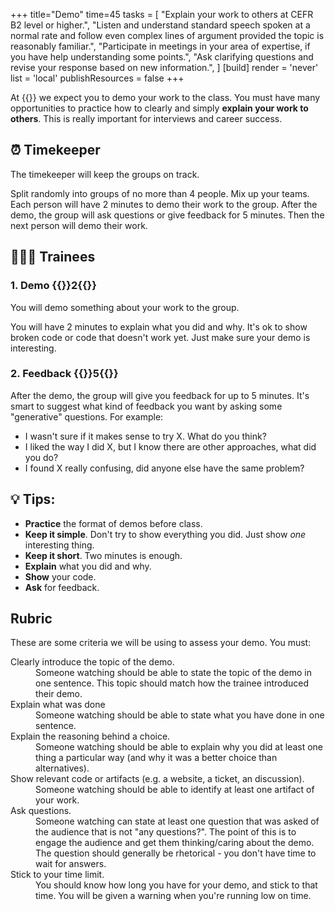 +++
title="Demo"
time=45
tasks = [
    "Explain your work to others at CEFR B2 level or higher.",
    "Listen and understand standard speech spoken at a normal rate and follow even complex lines of argument provided the topic is reasonably familiar.",
    "Participate in meetings in your area of expertise, if you have help understanding some points.",
    "Ask clarifying questions and revise your response based on new information.",
]
[build]
  render = 'never'
  list = 'local'
  publishResources = false
+++

At {{<our-name>}} we expect you to demo your work to the class. You must have many opportunities to practice how to clearly and simply **explain your work to others**. This is really important for interviews and career success.

## ⏰ Timekeeper

The timekeeper will keep the groups on track.

Split randomly into groups of no more than 4 people. Mix up your teams. Each person will have 2 minutes to demo their work to the group. After the demo, the group will ask questions or give feedback for 5 minutes. Then the next person will demo their work.

## 🧑🏼‍🎓 Trainees

### 1. Demo {{<timer>}}2{{</timer>}}

You will demo something about your work to the group.

You will have 2 minutes to explain what you did and why. It's ok to show broken code or code that doesn't work yet. Just make sure your demo is interesting.

### 2. Feedback {{<timer>}}5{{</timer>}}

After the demo, the group will give you feedback for up to 5 minutes. It's smart to suggest what kind of feedback you want by asking some "generative" questions. For example:

- I wasn't sure if it makes sense to try X. What do you think?
- I liked the way I did X, but I know there are other approaches, what did you do?
- I found X really confusing, did anyone else have the same problem?

## 💡 Tips:

- **Practice** the format of demos before class.
- **Keep it simple**. Don't try to show everything you did. Just show _one_ interesting thing.
- **Keep it short**. Two minutes is enough.
- **Explain** what you did and why.
- **Show** your code.
- **Ask** for feedback.


## Rubric

These are some criteria we will be using to assess your demo. You must:
<dl class="c-rubric">
  <dt>Clearly introduce the topic of the demo.</dt><dd>Someone watching should be able to state the topic of the demo in one sentence. This topic should match how the trainee introduced their demo.</dd>
  <dt>Explain what was done</dt><dd>Someone watching should be able to state what you have done in one sentence.</dd>
  <dt>Explain the reasoning behind a choice.</dt><dd>Someone watching should be able to explain why you did at least one thing a particular way (and why it was a better choice than alternatives).</dd>
  <dt>Show relevant code or artifacts (e.g. a website, a ticket, an discussion).</dt><dd>Someone watching should be able to identify at least one artifact of your work.</dd>
  <dt>Ask questions.</dt><dd>Someone watching can state at least one question that was asked of the audience that is not "any questions?". The point of this is to engage the audience and get them thinking/caring about the demo. The question should generally be rhetorical - you don't have time to wait for answers.</dd>
  <dt>Stick to your time limit.</dt><dd>You should know how long you have for your demo, and stick to that time. You will be given a warning when you're running low on time.</dd>
</dl>
